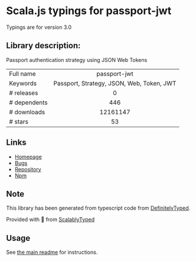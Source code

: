 
# Scala.js typings for passport-jwt

Typings are for version 3.0

## Library description:
Passport authentication strategy using JSON Web Tokens

|                    |                 |
| ------------------ | :-------------: |
| Full name          | passport-jwt |
| Keywords           | Passport, Strategy, JSON, Web, Token, JWT |
| # releases         | 0 |
| # dependents       | 446 |
| # downloads        | 12161147 |
| # stars            | 53 |

## Links
- [Homepage](https://github.com/themikenicholson/passport-jwt)
- [Bugs](https://github.com/themikenicholson/passport-jwt/issues)
- [Repository](https://github.com/themikenicholson/passport-jwt)
- [Npm](https://www.npmjs.com/package/passport-jwt)
    


## Note
This library has been generated from typescript code from [DefinitelyTyped](https://definitelytyped.org).

Provided with :purple_heart: from [ScalablyTyped](https://github.com/oyvindberg/ScalablyTyped)

## Usage
See [the main readme](../../readme.md) for instructions.


